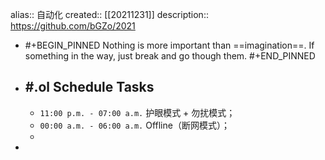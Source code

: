 alias:: 自动化
created:: [[20211231]]
description:: https://github.com/bGZo/2021

- #+BEGIN_PINNED
  Nothing is more important than ==imagination==. If something in the way, just break and go though them.
  #+END_PINNED
- ## \#.ol Schedule Tasks
  - `11:00 p.m. - 07:00 a.m.` 护眼模式 + 勿扰模式；
  - `00:00 a.m. - 06:00 a.m.` Offline（断网模式）；
  -
-
